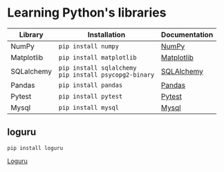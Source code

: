 # Learning Python's libraries

Library | Installation | Documentation |
---------|----------|---------|
NumPy | ```pip install numpy``` | [NumPy](https://numpy.org/doc/stable/user/index.html) |
Matplotlib | ```pip install matplotlib``` | [Matplotlib](https://matplotlib.org/stable/contents.html) |
SQLalchemy | ```pip install sqlalchemy``` <br> ```pip install psycopg2-binary``` | [SQLAlchemy](https://docs.sqlalchemy.org/en/20/index.html) |
Pandas | ```pip install pandas``` | [Pandas](https://pandas.pydata.org/docs/) |
Pytest | ```pip install pytest``` | [Pytest](https://docs.pytest.org/en/7.4.x/) |
Mysql | ```pip install mysql``` | [Mysql](https://dev.mysql.com/doc/) |

## loguru

```pip install loguru```

[Loguru](https://loguru.readthedocs.io/en/stable/)
